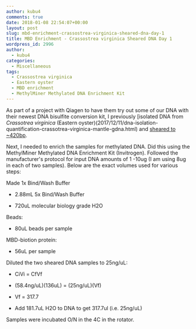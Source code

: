 ```yaml
---
author: kubu4
comments: true
date: 2018-01-08 22:54:07+00:00
layout: post
slug: mbd-enrichment-crassostrea-virginica-sheared-dna-day-1
title: MBD Enrichment - Crassostrea virginica Sheared DNA Day 1
wordpress_id: 2996
author:
  - kubu4
categories:
  - Miscellaneous
tags:
  - Crassostrea virginica
  - Eastern oyster
  - MBD enrichment
  - MethylMiner Methylated DNA Enrichment Kit
---
```


As part of a project with Qiagen to have them try out some of our DNA with their newest DNA bisulfite conversion kit, I previously [isolated DNA from _Crassotrea virginica_ (Eastern oyster)(2017/12/11/dna-isolation-quantification-crassotrea-virginica-mantle-gdna.html) and [sheared to ~420bp](2017/12/11/dna-sonication-bioanalzyer-c-virginica-gdna-for-medip.html).

Next, I needed to enrich the samples for methylated DNA. Did this using the MethylMiner Methylated DNA Enrichment Kit (Invitrogen). Followed the manufacturer's protocol for input DNA amounts of 1 -10ug (I am using 8ug in each of two samples). Below are the exact volumes used for various steps:

Made 1x Bind/Wash Buffer





  * 2.88mL 5x Bind/Wash Buffer



  * 720uL molecular biology grade H2O






Beads:





  * 80uL beads per sample



MBD-biotion protein:



  * 56uL per sample



Diluted the two sheared DNA samples to 25ng/uL:



  * CiVi = CfVf



  * (58.4ng/uL)(136uL) = (25ng/uL)(Vf)



  * Vf = 317.7



  * Add 181.7uL H2O to DNA to get 317.7ul (i.e. 25ng/uL)






Samples were incubated O/N in the 4C in the rotator.
